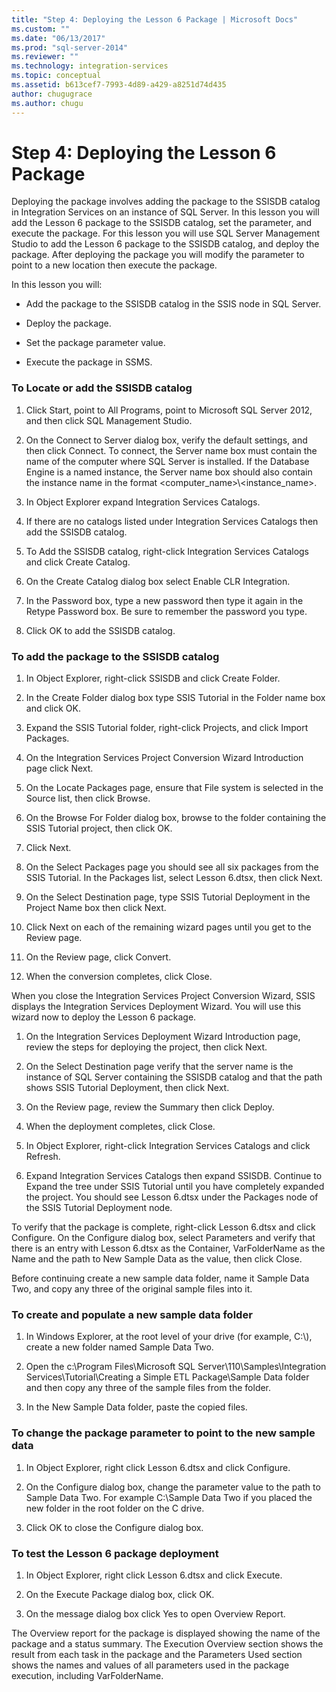 ```yaml
---
title: "Step 4: Deploying the Lesson 6 Package | Microsoft Docs"
ms.custom: ""
ms.date: "06/13/2017"
ms.prod: "sql-server-2014"
ms.reviewer: ""
ms.technology: integration-services
ms.topic: conceptual
ms.assetid: b613cef7-7993-4d89-a429-a8251d74d435
author: chugugrace
ms.author: chugu
---
```

# Step 4: Deploying the Lesson 6 Package
  Deploying the package involves adding the package to the SSISDB catalog in Integration Services on an instance of SQL Server. In this lesson you will add the Lesson 6 package to the SSISDB catalog, set the parameter, and execute the package. For this lesson you will use SQL Server Management Studio to add the Lesson 6 package to the SSISDB catalog, and deploy the package. After deploying the package you will modify the parameter to point to a new location then execute the package.  
  
 In this lesson you will:  
  
-   Add the package to the SSISDB catalog in the SSIS node in SQL Server.  
  
-   Deploy the package.  
  
-   Set the package parameter value.  
  
-   Execute the package in SSMS.  
  
### To Locate or add the SSISDB catalog  
  
1.  Click Start, point to All Programs, point to Microsoft SQL Server 2012, and then click SQL Management Studio.  
  
2.  On the Connect to Server dialog box, verify the default settings, and then click Connect. To connect, the Server name box must contain the name of the computer where SQL Server is installed. If the Database Engine is a named instance, the Server name box should also contain the instance name in the format <computer_name>\\<instance_name>.  
  
3.  In Object Explorer expand Integration Services Catalogs.  
  
4.  If there are no catalogs listed under Integration Services Catalogs then add the SSISDB catalog.  
  
5.  To Add the SSISDB catalog, right-click Integration Services Catalogs and click Create Catalog.  
  
6.  On the Create Catalog dialog box select Enable CLR Integration.  
  
7.  In the Password box, type a new password then type it again in the Retype Password box. Be sure to remember the password you type.  
  
8.  Click OK to add the SSISDB catalog.  
  
### To add the package to the SSISDB catalog  
  
1.  In Object Explorer, right-click SSISDB and click Create Folder.  
  
2.  In the Create Folder dialog box type SSIS Tutorial in the Folder name box and click OK.  
  
3.  Expand the SSIS Tutorial folder, right-click Projects, and click Import Packages.  
  
4.  On the Integration Services Project Conversion Wizard Introduction page click Next.  
  
5.  On the Locate Packages page, ensure that File system is selected in the Source list, then click Browse.  
  
6.  On the Browse For Folder dialog box, browse to the folder containing the SSIS Tutorial project, then click OK.  
  
7.  Click Next.  
  
8.  On the Select Packages page you should see all six packages from the SSIS Tutorial. In the Packages list, select Lesson 6.dtsx, then click Next.  
  
9. On the Select Destination page, type SSIS Tutorial Deployment in the Project Name box then click Next.  
  
10. Click Next on each of the remaining wizard pages until you get to the Review page.  
  
11. On the Review page, click Convert.  
  
12. When the conversion completes, click Close.  
  
 When you close the Integration Services Project Conversion Wizard, SSIS displays the Integration Services Deployment Wizard. You will use this wizard now to deploy the Lesson 6 package.  
  
1.  On the Integration Services Deployment Wizard Introduction page, review the steps for deploying the project, then click Next.  
  
2.  On the Select Destination page verify that the server name is the instance of SQL Server containing the SSISDB catalog and that the path shows SSIS Tutorial Deployment, then click Next.  
  
3.  On the Review page, review the Summary then click Deploy.  
  
4.  When the deployment completes, click Close.  
  
5.  In Object Explorer, right-click Integration Services Catalogs and click Refresh.  
  
6.  Expand Integration Services Catalogs then expand SSISDB. Continue to Expand the tree under SSIS Tutorial until you have completely expanded the project. You should see Lesson 6.dtsx under the Packages node of the SSIS Tutorial Deployment node.  
  
 To verify that the package is complete, right-click Lesson 6.dtsx and click Configure. On the Configure dialog box, select Parameters and verify that there is an entry with Lesson 6.dtsx as the Container, VarFolderName as the Name and the path to New Sample Data as the value, then click Close.  
  
 Before continuing create a new sample data folder, name it Sample Data Two, and copy any three of the original sample files into it.  
  
### To create and populate a new sample data folder  
  
1.  In Windows Explorer, at the root level of your drive (for example, C:\\), create a new folder named Sample Data Two.  
  
2.  Open the c:\Program Files\Microsoft SQL Server\110\Samples\Integration Services\Tutorial\Creating a Simple ETL Package\Sample Data folder and then copy any three of the sample files from the folder.  
  
3.  In the New Sample Data folder, paste the copied files.  
  
### To change the package parameter to point to the new sample data  
  
1.  In Object Explorer, right click Lesson 6.dtsx and click Configure.  
  
2.  On the Configure dialog box, change the parameter value to the path to Sample Data Two. For example C:\Sample Data Two if you placed the new folder in the root folder on the C drive.  
  
3.  Click OK to close the Configure dialog box.  
  
### To test the Lesson 6 package deployment  
  
1.  In Object Explorer, right click Lesson 6.dtsx and click Execute.  
  
2.  On the Execute Package dialog box, click OK.  
  
3.  On the message dialog box click Yes to open Overview Report.  
  
 The Overview report for the package is displayed showing the name of the package and a status summary. The Execution Overview section shows the result from each task in the package and the Parameters Used section shows the names and values of all parameters used in the package execution, including VarFolderName.  
  
  
